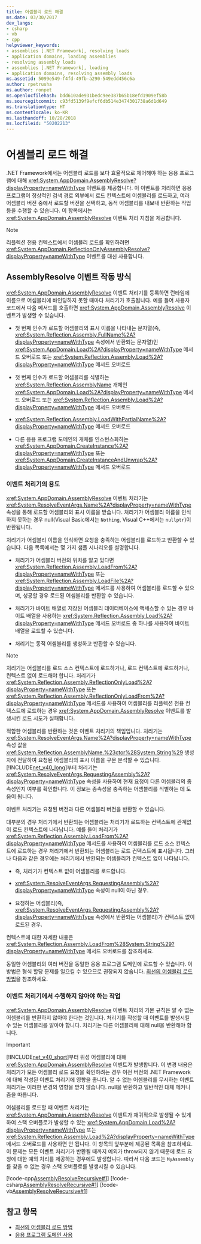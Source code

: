 ```yaml
---
title: 어셈블리 로드 해결
ms.date: 03/30/2017
dev_langs:
- csharp
- vb
- cpp
helpviewer_keywords:
- assemblies [.NET Framework], resolving loads
- application domains, loading assemblies
- resolving assembly loads
- assemblies [.NET Framework], loading
- application domains, resolving assembly loads
ms.assetid: 5099e549-f4fd-49fb-a290-549edd456c6a
author: rpetrusha
ms.author: ronpet
ms.openlocfilehash: bdd610ade931bedc9ee387b65b18efd1909ef58b
ms.sourcegitcommit: c93fd5139f9efcf6db514e3474301738a6d1d649
ms.translationtype: HT
ms.contentlocale: ko-KR
ms.lasthandoff: 10/28/2018
ms.locfileid: "50202213"
---
```

# <a name="resolving-assembly-loads"></a>어셈블리 로드 해결
.NET Framework에서는 어셈블리 로드를 보다 효율적으로 제어해야 하는 응용 프로그램에 대해 <xref:System.AppDomain.AssemblyResolve?displayProperty=nameWithType> 이벤트를 제공합니다. 이 이벤트를 처리하면 응용 프로그램이 정상적인 검색 경로 외부에서 로드 컨텍스트에 어셈블리를 로드하고, 여러 어셈블리 버전 중에서 로드할 버전을 선택하고, 동적 어셈블리를 내보내 반환하는 작업 등을 수행할 수 있습니다. 이 항목에서는 <xref:System.AppDomain.AssemblyResolve> 이벤트 처리 지침을 제공합니다.  
  
> [!NOTE]
>  리플렉션 전용 컨텍스트에서 어셈블리 로드를 확인하려면 <xref:System.AppDomain.ReflectionOnlyAssemblyResolve?displayProperty=nameWithType> 이벤트를 대신 사용합니다.  
  
## <a name="how-the-assemblyresolve-event-works"></a>AssemblyResolve 이벤트 작동 방식  
 <xref:System.AppDomain.AssemblyResolve> 이벤트 처리기를 등록하면 런타임에 이름으로 어셈블리에 바인딩하지 못할 때마다 처리기가 호출됩니다. 예를 들어 사용자 코드에서 다음 메서드를 호출하면 <xref:System.AppDomain.AssemblyResolve> 이벤트가 발생할 수 있습니다.  
  
-   첫 번째 인수가 로드할 어셈블리의 표시 이름을 나타내는 문자열(즉, <xref:System.Reflection.Assembly.FullName%2A?displayProperty=nameWithType> 속성에서 반환되는 문자열)인 <xref:System.AppDomain.Load%2A?displayProperty=nameWithType> 메서드 오버로드 또는 <xref:System.Reflection.Assembly.Load%2A?displayProperty=nameWithType> 메서드 오버로드  
  
-   첫 번째 인수가 로드할 어셈블리를 식별하는 <xref:System.Reflection.AssemblyName> 개체인 <xref:System.AppDomain.Load%2A?displayProperty=nameWithType> 메서드 오버로드 또는 <xref:System.Reflection.Assembly.Load%2A?displayProperty=nameWithType> 메서드 오버로드  
  
-   <xref:System.Reflection.Assembly.LoadWithPartialName%2A?displayProperty=nameWithType> 메서드 오버로드  
  
-   다른 응용 프로그램 도메인의 개체를 인스턴스화하는 <xref:System.AppDomain.CreateInstance%2A?displayProperty=nameWithType> 또는 <xref:System.AppDomain.CreateInstanceAndUnwrap%2A?displayProperty=nameWithType> 메서드 오버로드  
  
### <a name="what-the-event-handler-does"></a>이벤트 처리기의 용도  
 <xref:System.AppDomain.AssemblyResolve> 이벤트 처리기는 <xref:System.ResolveEventArgs.Name%2A?displayProperty=nameWithType> 속성을 통해 로드할 어셈블리의 표시 이름을 받습니다. 처리기가 어셈블리 이름을 인식하지 못하는 경우 null(Visual Basic에서는 `Nothing`, Visual C++에서는 `nullptr`)이 반환됩니다.  
  
 처리기가 어셈블리 이름을 인식하면 요청을 충족하는 어셈블리를 로드하고 반환할 수 있습니다. 다음 목록에서는 몇 가지 샘플 시나리오를 설명합니다.  
  
-   처리기가 어셈블리 버전의 위치를 알고 있다면 <xref:System.Reflection.Assembly.LoadFrom%2A?displayProperty=nameWithType> 또는 <xref:System.Reflection.Assembly.LoadFile%2A?displayProperty=nameWithType> 메서드를 사용하여 어셈블리를 로드할 수 있으며, 성공할 경우 로드된 어셈블리를 반환할 수 있습니다.  
  
-   처리기가 바이트 배열로 저장된 어셈블리 데이터베이스에 액세스할 수 있는 경우 바이트 배열을 사용하는 <xref:System.Reflection.Assembly.Load%2A?displayProperty=nameWithType> 메서드 오버로드 중 하나를 사용하여 바이트 배열을 로드할 수 있습니다.  
  
-   처리기는 동적 어셈블리를 생성하고 반환할 수 있습니다.  
  
> [!NOTE]
>  처리기는 어셈블리를 로드 소스 컨텍스트에 로드하거나, 로드 컨텍스트에 로드하거나, 컨텍스트 없이 로드해야 합니다. 처리기가 <xref:System.Reflection.Assembly.ReflectionOnlyLoad%2A?displayProperty=nameWithType> 또는 <xref:System.Reflection.Assembly.ReflectionOnlyLoadFrom%2A?displayProperty=nameWithType> 메서드를 사용하여 어셈블리를 리플렉션 전용 컨텍스트에 로드하는 경우 <xref:System.AppDomain.AssemblyResolve> 이벤트를 발생시킨 로드 시도가 실패합니다.  
  
 적합한 어셈블리를 반환하는 것은 이벤트 처리기의 책임입니다. 처리기는 <xref:System.ResolveEventArgs.Name%2A?displayProperty=nameWithType> 속성 값을 <xref:System.Reflection.AssemblyName.%23ctor%28System.String%29> 생성자에 전달하여 요청된 어셈블리의 표시 이름을 구문 분석할 수 있습니다. [!INCLUDE[net_v40_long](../../../includes/net-v40-long-md.md)]부터 처리기는 <xref:System.ResolveEventArgs.RequestingAssembly%2A?displayProperty=nameWithType> 속성을 사용하여 현재 요청이 다른 어셈블리의 종속성인지 여부를 확인합니다. 이 정보는 종속성을 충족하는 어셈블리를 식별하는 데 도움이 됩니다.  
  
 이벤트 처리기는 요청된 버전과 다른 어셈블리 버전을 반환할 수 있습니다.  
  
 대부분의 경우 처리기에서 반환되는 어셈블리는 처리기가 로드하는 컨텍스트에 관계없이 로드 컨텍스트에 나타납니다. 예를 들어 처리기가 <xref:System.Reflection.Assembly.LoadFrom%2A?displayProperty=nameWithType> 메서드를 사용하여 어셈블리를 로드 소스 컨텍스트에 로드하는 경우 처리기에서 반환되는 어셈블리는 로드 컨텍스트에 표시됩니다. 그러나 다음과 같은 경우에는 처리기에서 반환되는 어셈블리가 컨텍스트 없이 나타납니다.  
  
-   즉, 처리기가 컨텍스트 없이 어셈블리를 로드합니다.  
  
-   <xref:System.ResolveEventArgs.RequestingAssembly%2A?displayProperty=nameWithType> 속성이 null이 아닌 경우.  
  
-   요청하는 어셈블리(즉, <xref:System.ResolveEventArgs.RequestingAssembly%2A?displayProperty=nameWithType> 속성에서 반환되는 어셈블리)가 컨텍스트 없이 로드된 경우.  
  
 컨텍스트에 대한 자세한 내용은 <xref:System.Reflection.Assembly.LoadFrom%28System.String%29?displayProperty=nameWithType> 메서드 오버로드를 참조하세요.  
  
 동일한 어셈블리의 여러 버전을 동일한 응용 프로그램 도메인에 로드할 수 있습니다. 이 방법은 형식 할당 문제를 일으킬 수 있으므로 권장되지 않습니다. [최선의 어셈블리 로드 방법](../../../docs/framework/deployment/best-practices-for-assembly-loading.md)을 참조하세요.  
  
### <a name="what-the-event-handler-should-not-do"></a>이벤트 처리기에서 수행하지 않아야 하는 작업  
 <xref:System.AppDomain.AssemblyResolve> 이벤트 처리의 기본 규칙은 알 수 없는 어셈블리를 반환하지 않아야 한다는 것입니다. 처리기를 작성할 때 이벤트를 발생시킬 수 있는 어셈블리를 알아야 합니다. 처리기는 다른 어셈블리에 대해 null을 반환해야 합니다.  
  
> [!IMPORTANT]
>  [!INCLUDE[net_v40_short](../../../includes/net-v40-short-md.md)]부터 위성 어셈블리에 대해 <xref:System.AppDomain.AssemblyResolve> 이벤트가 발생합니다. 이 변경 내용은 처리기가 모든 어셈블리 로드 요청을 확인하려는 경우 이전 버전의 .NET Framework에 대해 작성된 이벤트 처리기에 영향을 줍니다. 알 수 없는 어셈블리를 무시하는 이벤트 처리기는 이러한 변경의 영향을 받지 않습니다. null을 반환하고 일반적인 대체 메커니즘을 따릅니다.  
  
 어셈블리를 로드할 때 이벤트 처리기는 <xref:System.AppDomain.AssemblyResolve> 이벤트가 재귀적으로 발생될 수 있게 하여 스택 오버플로가 발생할 수 있는 <xref:System.AppDomain.Load%2A?displayProperty=nameWithType> 또는 <xref:System.Reflection.Assembly.Load%2A?displayProperty=nameWithType> 메서드 오버로드를 사용하면 안 됩니다. 이 항목의 앞부분에 제공된 목록을 참조하세요. 이 문제는 모든 이벤트 처리기가 반환될 때까지 예외가 throw되지 않기 때문에 로드 요청에 대한 예외 처리를 제공하는 경우에도 발생합니다. 따라서 다음 코드는 `MyAssembly`를 찾을 수 없는 경우 스택 오버플로를 발생시킬 수 있습니다.  
  
 [!code-cpp[AssemblyResolveRecursive#1](../../../samples/snippets/cpp/VS_Snippets_CLR/assemblyresolverecursive/cpp/example.cpp#1)]
 [!code-csharp[AssemblyResolveRecursive#1](../../../samples/snippets/csharp/VS_Snippets_CLR/assemblyresolverecursive/cs/example.cs#1)]
 [!code-vb[AssemblyResolveRecursive#1](../../../samples/snippets/visualbasic/VS_Snippets_CLR/assemblyresolverecursive/vb/example.vb#1)]  
  
## <a name="see-also"></a>참고 항목  
- [최선의 어셈블리 로드 방법](../../../docs/framework/deployment/best-practices-for-assembly-loading.md)  
- [응용 프로그램 도메인 사용](../../../docs/framework/app-domains/use.md)
